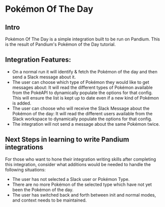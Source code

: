# Pokémon Of The Day


## Intro

Pokémon Of The Day is a simple integration built to be run on Pandium.  This is the result of Pandium's Pokémon of the Day tutorial.


## Integration Features:

- On a normal run it will identify & fetch the Pokémon of the day and then send a Slack message about it. 
- The user can choose which type of Pokémon they would like to get messages about: It will read the different types of Pokémon available from the PokéAPI to dynamically populate the options for that config.  This will ensure the list is kept up to date even if a new kind of Pokémon is added.
- The user can choose who will receive the Slack Message about the Pokémon of the day:  It will read the different users available from the Slack workspace to dynamically populate the options for that config.  
- The integration will not send a message about the same Pokémon twice.

## Next Steps in learning to write Pandium integrations

For those who want to hone their integration writing skills after completing this integration, consider what additions would be needed to handle the following situations:
- The user has not selected a Slack user or Pokémon Type.
- There are no more Pokémon of the selected type which have not yet been the Pokémon of the day.
- The user has switched back and forth between init and normal modes, and context needs to be maintained.

